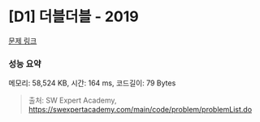 # [D1] 더블더블 - 2019 

[문제 링크](https://swexpertacademy.com/main/code/problem/problemDetail.do?contestProbId=AV5QDEX6AqwDFAUq) 

### 성능 요약

메모리: 58,524 KB, 시간: 164 ms, 코드길이: 79 Bytes



> 출처: SW Expert Academy, https://swexpertacademy.com/main/code/problem/problemList.do